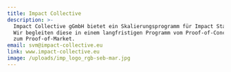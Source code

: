 ```yaml
---
title: Impact Collective
description: >-
  Impact Collective gGmbH bietet ein Skalierungsprogramm für Impact Startups.
  Wir begleiten diese in einem langfristigen Programm vom Proof-of-Concept bis
  zum Proof-of-Market.
email: svm@impact-collective.eu
link: www.impact-collective.eu
image: /uploads/imp_logo_rgb-seb-mar.jpg
---
```


